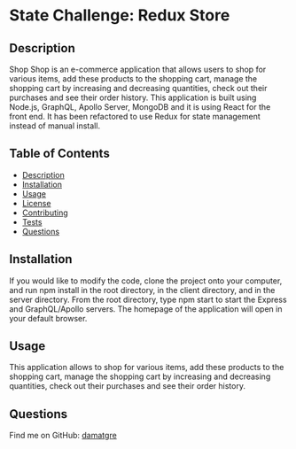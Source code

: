 # State Challenge: Redux Store

## Description

Shop Shop is an e-commerce application that allows users to shop for various items, add these products to the shopping cart, manage the shopping cart by increasing and decreasing quantities, check out their purchases and see their order history. This application is built using Node.js, GraphQL, Apollo Server, MongoDB and it is using React for the front end. It has been refactored to use Redux for state management instead of manual install. 

## Table of Contents
  - [Description](#description)
  - [Installation](#installation)
  - [Usage](#usage)
  - [License](#license)
  - [Contributing](#contributing)
  - [Tests](#tests)
  - [Questions](#questions)

## Installation
 
If you would like to modify the code, clone the project onto your computer, and run npm install in the root directory, in the client directory, and in the server directory.
From the root directory, type npm start to start the Express and GraphQL/Apollo servers. The homepage of the application will open in your default browser.

## Usage

This application allows to shop for various items, add these products to the shopping cart, manage the shopping cart by increasing and decreasing quantities, check out their purchases and see their order history.

## Questions
  
Find me on GitHub: [damatgre](https://github.com/damatgre)

  